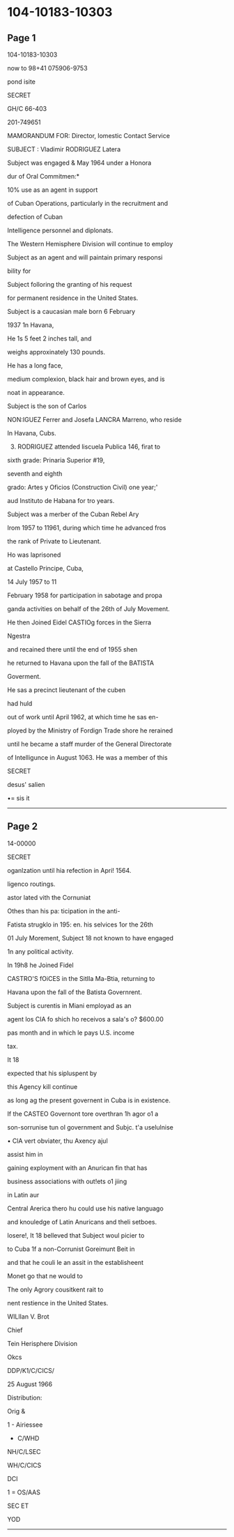 # 104-10183-10303

## Page 1

104-10183-10303

now to 98+41 075906-9753

pond isite

SECRET

GH/C 66-403

201-749651

MAMORANDUM FOR: Director, lomestic Contact Service

SUBJECT : Vladimir RODRIGUEZ Latera

Subject was engaged & May 1964 under a Honora

dur of Oral Commitmen:*

10% use as an agent in support

of Cuban Operations, particularly in the recruitment and

defection of Cuban

Intelligence personnel and diplonats.

The Western Hemisphere Division will continue to employ

Subject as an agent and will paintain primary responsi

bility for

Subject folloring the granting of his request

for permanent residence in the United States.

Subject is a caucasian male born 6 February

1937 1n Havana,

He 1s 5 feet 2 inches tall, and

weighs approxinately 130 pounds.

He has a long face,

medium complexion, black hair and brown eyes, and is

noat in appearance.

Subject is the son of Carlos

NON:IGUEZ Ferrer and Josefa LANCRA Marreno, who reside

In Havana, Cubs.

3. RODRIGUEZ attended liscuela Publica 146, firat to

sixth grade: Prinaria Superior #19,

seventh and eighth

grado: Artes y Oficios (Construction Civil) one year;'

aud Instituto de Habana for tro years.

Subject was a merber of the Cuban Rebel Ary

Irom 1957 to 11961, during which time he advanced fros

the rank of Private to Lieutenant.

Ho was laprisoned

at Castello Principe, Cuba,

14 July 1957 to 11

February 1958 for participation in sabotage and propa

ganda activities on behalf of the 26th of July Movement.

He then Joined Eidel CASTIOg forces in the Sierra

Ngestra

and recained there until the end of 1955 shen

he returned to Havana upon the fall of the BATISTA

Goverment.

He sas a precinct lieutenant of the cuben

had huld

out of work until April 1962, at which time he sas en-

ployed by the Ministry of Fordign Trade shore he rerained

until he became a staff murder of the General Directorate

of Intelligunce in August 1063. He was a member of this

SECRET

desus' salien

•= sis it

---

## Page 2

14-00000

SECRET

oganlzation until hia refection in Apri! 1564.

ligenco routings.

astor lated vith the Cornuniat

Othes than his pa: ticipation in the anti-

Fatista strugklo in 195: en. his selvices 1or the 26th

01 July Morement, Subject 18 not known to have engaged

1n any political activity.

In 19h8 he Joined Fidel

CASTRO'S fOiCES in the SitIIa Ma-Btia, returning to

Havana upon the fall of the Batista Governrent.

Subject is curentis in Miani employad as an

agent los CIA fo shich ho receivos a sala's o? $600.00

pas month and in which le pays U.S. income

tax.

It 18

expected that his sipluspent by

this Agency kill continue

as long ag the present governent in Cuba is in existence.

If the CASTEO Governont tore overthran 1h agor o1 a

son-sorrunise tun ol government and Subjc. t'a uselulnise

• ClA vert obviater, thu Axency ajul

assist him in

gaining exployment with an Anurican fin that has

business associations with out!ets o1 jiing

in Latin aur

Central Arerica thero hu could use his native languago

and knouledge of Latin Anuricans and theli setboes.

losere!, It 18 belleved that Subject woul picier to

to Cuba 1f a non-Corrunist Goreimunt Beit in

and that he couli le an assit in the establisheent

Monet go that ne would to

The only Agrory cousitkent rait to

nent restience in the United States.

WILlIan V. Brot

Chief

Tein Herisphere Division

Okcs

DDP/K1/C/CICS/

25 August 1966

Distribution:

Orig &

1 - Airiessee

- C/WHD

NH/C/LSEC

WH/C/CICS

DCI

1 = OS/AAS

SEC ET

YOD

---

